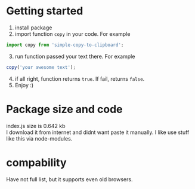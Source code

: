 # Getting started
1. install package
2. import function `copy` in your code. For example
```js
import copy from 'simple-copy-to-clipboard';
```
3. run function passed your text there. For example
```js
copy('your awesome text');
```
4. if all right, function returns `true`. If fail, returns `false`.
5. Enjoy :)

# Package size and code
index.js size is 0.642 kb
<br>
I download it from internet and didnt want paste it manually. I like use stuff like this via node-modules.

# compability
Have not full list, but it supports even old browsers.